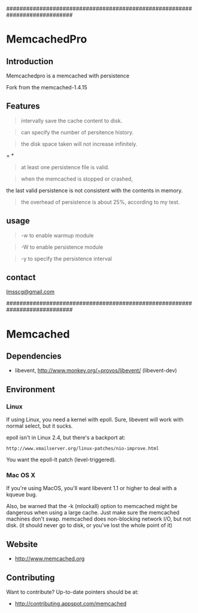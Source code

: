 ############################################################################
# MemcachedPro

## Introduction

Memcachedpro is a memcached with persistence

Fork from the memcached-1.4.15

## Features

> intervally save the cache content to disk.

> can specify the number of persitence history.

> the disk space taken will not increase infinitely.

  <the disk space needed> = <memory of memcached> * <number of persitence history>

> at least one persistence file is valid.

> when the memcached is stopped or crashed,

  the last valid persistence is not consistent with the contents in memory.

> the overhead of persistence is about 25%, according to my test.

## usage

> -w to enable warmup module

> -W to enable persistence module

> -y to specify the persistence interval

## contact

  lmsscg@gmail.com


############################################################################
# Memcached

## Dependencies

* libevent, http://www.monkey.org/~provos/libevent/ (libevent-dev)

## Environment

### Linux

If using Linux, you need a kernel with epoll.  Sure, libevent will
work with normal select, but it sucks.

epoll isn't in Linux 2.4, but there's a backport at:

    http://www.xmailserver.org/linux-patches/nio-improve.html

You want the epoll-lt patch (level-triggered).

### Mac OS X

If you're using MacOS, you'll want libevent 1.1 or higher to deal with
a kqueue bug.

Also, be warned that the -k (mlockall) option to memcached might be
dangerous when using a large cache.  Just make sure the memcached machines
don't swap.  memcached does non-blocking network I/O, but not disk.  (it
should never go to disk, or you've lost the whole point of it)

## Website

* http://www.memcached.org

## Contributing

Want to contribute?  Up-to-date pointers should be at:

* http://contributing.appspot.com/memcached
